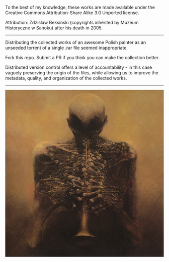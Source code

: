 To the best of my knowledge, these works are made available under the Creative Commons Attribution-Share Alike 3.0 Unported license.	

Attribution: Zdzisław Beksiński (copyrights inherited by Muzeum Historyczne w Sanoku) after his death in 2005.

-----

Distributing the collected works of an awesome Polish painter as an unseeded torrent of a single .rar file seemed inappropriate.

Fork this repo. Submit a PR if you think you can make the collection better.

Distributed version control offers a level of accountability - in this case vaguely preserving the origin of the files, while allowing us to improve the metadata, quality, and organization of the collected works.

-----

![Example](Pinturas.%201960s%20-%202000s/10.jpg)
